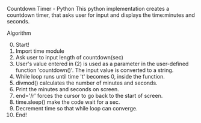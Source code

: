 Countdown Timer -  Python
This python implementation creates a countdown timer, that asks user for input and displays the time:minutes and seconds.

Algorithm

0. Start!
1. Import time module
2. Ask user to input length of countdown(sec)
3. User's value entered in (2) is used as a parameter in the user-defined function 'countdown()'. The input value is converted to a string.
4. While loop runs until time 't' becomes 0, inside the function.
5. divmod() calculates the number of minutes and seconds.
6. Print the minutes and seconds on screen.
7. end='/r' forces the cursor to go back to the start of screen.
8. time.sleep() make the code wait for a sec.
9. Decrement time so that while loop can converge.
10. End!
